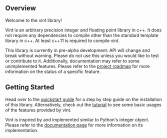 ## Overview

Welcome to the vint library!

Vint is an arbitrary precision integer and floating point library in c++. It does not require any dependencies to compile other than the standard template library in c++. At least c++11 is required to compile vint.

This library is currently in pre-alpha development: API will change and break without warning. Please do not use this unless you would like to test or contribute to it. Additionally, documentation may refer to some unimplemented features. Please refer to the [project roadmap](https://somedudex.github.io/vint/home#project-roadmap) for more information on the status of a specific feature.

## Getting Started

Head over to the [quickstart guide](https://somedudex.github.io/vint/home#quickstart) for a step by step guide on the installation of this library. Alternatively, check out the [tutorial](https://somedudex.github.io/vint/tutorial) to see some basic usages of the features provided by vint.

Vint is inspired by and implemented similar to Python's integer object. Please refer to the [documentation page](https://somedudex.github.io/vint/home) for more information on its implementation.
